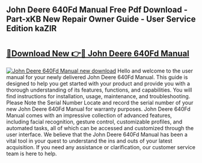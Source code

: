 ## John Deere 640Fd Manual Free Pdf Download - Part-xKB New Repair Owner Guide - User Service Edition kaZlR

# <h2><a href="http://bc93814.oget.top/?id=John+Deere+640Fd+Manual">🔗Download New 👉🔴 John Deere 640Fd Manual</a></h2>

[![John Deere 640Fd Manual new download](https://i.imgur.com/5g1atiW.png)](http://bc93814.oget.top/?id=John+Deere+640Fd+Manual)
Hello and welcome to the user manual for your newly delivered John Deere 640Fd Manual. This guide is designed to help you get started with your product and provide you with a thorough understanding of its features, functions, and capabilities. You will find instructions for installation, usage, maintenance, and troubleshooting. Please Note the Serial Number Locate and record the serial number of your new John Deere 640Fd Manual for warranty purposes. John Deere 640Fd Manual comes with an impressive collection of advanced features, including facial recognition, gesture control, customizable profiles, and automated tasks, all of which can be accessed and customized through the user interface. We believe that the John Deere 640Fd Manual has been a vital tool in your quest to understand the ins and outs of your latest acquisition. If you need any assistance or clarification, our customer service team is here to help.
